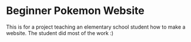 # Beginner Pokemon Website
This is for a project teaching an elementary school student how to make a website. The student did most of the work :)
